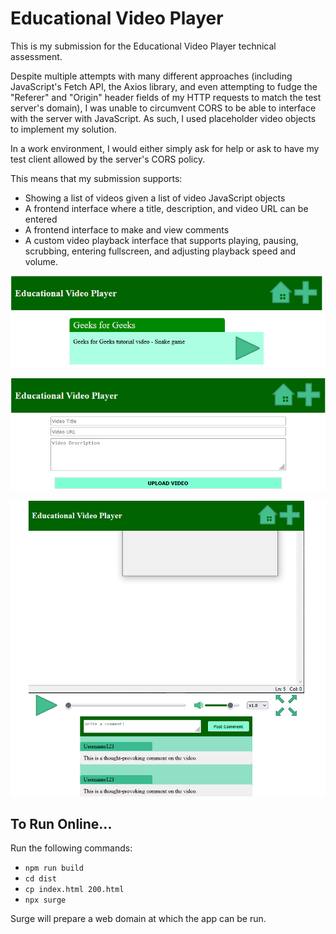 # Educational Video Player

This is my submission for the Educational Video Player technical assessment.

Despite multiple attempts with many different approaches (including JavaScript's Fetch API, the Axios library, and even attempting to fudge the "Referer" and "Origin" header fields of my HTTP requests to match the test server's domain), I was unable to circumvent CORS to be able to interface with the server with JavaScript. As such, I used placeholder video objects to implement my solution.

In a work environment, I would either simply ask for help or ask to have my test client allowed by the server's CORS policy.

This means that my submission supports:
- Showing a list of videos given a list of video JavaScript objects
- A frontend interface where a title, description, and video URL can be entered
- A frontend interface to make and view comments
- A custom video playback interface that supports playing, pausing, scrubbing, entering fullscreen, and adjusting playback speed and volume.

![Video Selector Interface](./submission/Video%20Selector%20Interface.png)

![Video Upload Interface](./submission/Video%20Upload%20Interface.png)

![Video Player Interface](./submission/Video%20Player%20Screenshot.png)

## To Run Online...
Run the following commands:
* `npm run build`
* `cd dist`
* `cp index.html 200.html`
* `npx surge`

Surge will prepare a web domain at which the app can be run.